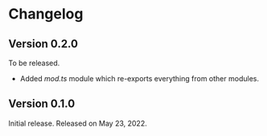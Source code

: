 <!-- deno-fmt-ignore-file -->

Changelog
=========

Version 0.2.0
-------------

To be released.

 -  Added *mod.ts* module which re-exports everything from other modules.


Version 0.1.0
-------------

Initial release.  Released on May 23, 2022.

